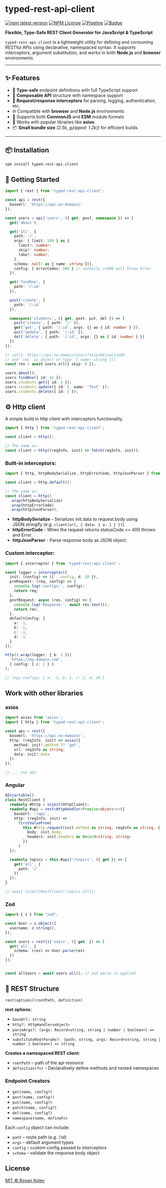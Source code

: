 # typed-rest-api-client

[![npm latest version](https://img.shields.io/npm/v/typed-rest-api-client/latest?logo=npm)](https://www.npmjs.com/package/typed-rest-api-client)
[![NPM License](https://img.shields.io/npm/l/typed-rest-api-client)](https://github.com/rosenkolev/typed-rest-api-client)
[![Pipeline](https://github.com/rosenkolev/typed-rest-api-client/actions/workflows/pipeline.yml/badge.svg)](https://github.com/rosenkolev/typed-rest-api-client/actions/workflows/pipeline.yml)
[![Badge](https://gist.githubusercontent.com/rosenkolev/03ba5cb1f9f017852a3d910a8df02fc4/raw/typed-rest-api-client.svg)](https://github.com/rosenkolev/typed-rest-api-client/actions/workflows/pipeline.yml)

**Flexible, Type-Safe REST Client Generator for JavaScript & TypeScript**

`typed-rest-api-client` is a lightweight utility for defining and consuming RESTful APIs using declarative, namespaced syntax. It supports interceptors, argument substitution, and works in both **Node.js** and **browser** environments.

---

## ✨ Features

- 🧠 **Type-safe** endpoint definitions with full TypeScript support
- 🧩 **Composable API** structure with namespace support
- 🔄 **Request/response interceptors** for parsing, logging, authentication, etc.
- 🌐 Compatible with **browser** and **Node.js** environments
- 🔄 Supports both **CommonJS** and **ESM** module formats
- 🤝 Works with popular libraries like **axios**
- 📦 **Small bundle size** _(2.5k, gzipped: 1.2k))_ for efficient builds

---

## 📦 Installation

```bash
npm install typed-rest-api-client
```

## 🚀 Getting Started

```typescript
import { rest } from 'typed-rest-api-client';

const api = rest({
  baseUrl: 'https://api.no-domain/'
});

const users = api('users', ({ get, post, namespace }) => [
  get('about'),

  get('all', {
    path: '/',
    args: { limit: 100 } as {
      limit?: number;
      skip?: number;
      take?: number;
    },
    schema: null! as { name: string }[],
    config: { errorCodes: 500 } // normally >=400 will throw Error
  }),

  get('findOne', {
    path: '/:id'
  }),

  post('create', {
    path: '/:id'
  }),

  namespace('students', ({ get, post, put, del }) => [
    post('create', { path: '/' }),
    get('get', { path: '/:id', args: {} as { id: number } }),
    put('update', { path: '/:id' }),
    del('delete', { path: '/:id', args: {} as { id: number } })
  ])
]);

// calls: https://api.no-domain/users?skip=0&limit=100
// and `res` is object of type `{ name: string }[]`
const res = await users.all({ skip: 0 }); 

users.about();
users.findOne({ id: 42 });
users.students.get({ id: 5 });
users.students.update({ id: 5, name: 'Test' });
users.students.delete({ id: 5 });
```

## ⚙️ Http client

A simple build in http client with interceptors functionality.

```typescript
import { http } from 'typed-rest-api-client';

const client = http();

// The same as:
const client = http((reqInfo, init) => fetch(reqInfo, init));
```

### Built-in interceptors:

```typescript
import { http, httpBodySerialize, httpErrorCode, httpJsonParser } from 'typed-rest-api-client';

const client = http.default();

// The same as:
const client = http()
  .wrap(httpBodySerialize)
  .wrap(httpErrorCode)
  .wrap(httpJsonParser);
```

- **httpBodySerialize** - Serializes init.data to request.body using JSON.stringify (e.g. `client(url, { data: { a: 1 } })`).
- **httpErrorCode** - When the request returns statusCode >= 400 throws and Error. 
- **httpJsonParser** - Parse response body as JSON object.

### Custom interceptor:

```typescript
import { interceptor } from 'typed-rest-api-client';

const logger = interceptor({
  init: (config) => ({ ..config, d: 10 }),
  preRequest: (req, config) => {
    console.log('configs:', config);
    return req;
  },
  postRequest: async (res, config) => {
    console.log('Response:', await res.text());
    return res;
  },
  defaultConfig: {
    a: -1,
    b: -1,
    c: -1,
    d: -1
  }
});

http().wrap(logger, { b: 1 })(
  'https://my.domain.com',
  { config: { c: 2 } }
);

// logs configs: { a: -1, b: 1, c: 2, d: 10 }
```

## Work with other libraries

### axios

```typescript
import axios from 'axios';
import { http } from 'typed-rest-api-client';

const api = rest({
  baseUrl: 'https://api.no-domain/',
  http: (reqInfo, init) => axios({
    method: init?.method ?? 'get',
    url: reqInfo as string,
    data: init?.data
  })
});

// ... use api
```

### Angular

```typescript
@Injectable()
class RestClient {
  readonly #http = inject(HttpClient);
  readonly #api = rest<HttpHandler<Promise<object>>>({
    baseUrl: '/api',
    http: (reqInfo, init) =>
      firstValueFrom(
        this.#http.request(init.method as string, reqInfo as string, {
          body: init.body,
          headers: init.headers as Record<string, string>
        })
      )
  });

  readonly topics = this.#api('/topics', ({ get }) => [
    get('all', {
      path: '/'
    })
  ]);
}

// await inject(RestClient).topics.all();
```

### Zod

```typescript
import { z } from "zod";

const User = z.object({
  username: z.string(),
});

const users = rest()('users', ({ get  }) => [
  get('all', {
    schema: (res) => User.parse(res)
  })
]);


const allUsers = await users.all(); // zod parse is applied
```

## 🧱 REST Structure

`rest(options)(rootPath, definition)`

**rest options:**

- `baseUrl: string`
- `http?: HttpHandler<object>`
- `parseArgs?: (args: Record<string, string | number | boolean>) => string`
- `substituteRootParams?: (path: string, args: Record<string, string | number | boolean>) => string`

**Creates a namespaced REST client:**

- `rootPath` – path of the api resource
- `definition(fn)` – Declaratively define methods and nested namespaces

### Endpoint Creators

- `get(name, config?)`
- `post(name, config?)`
- `put(name, config?)`
- `patch(name, config?)`
- `del(name, config?)`
- `namespace(name, defineFn)`

Each `config` object can include:

- `path` – route path (e.g. /:id)
- `args` – default argument types
- `config` – custom config passed to interceptors
- `schema` - validate the response body object

## License

[MIT © Rosen Kolev](./LICENSE)
